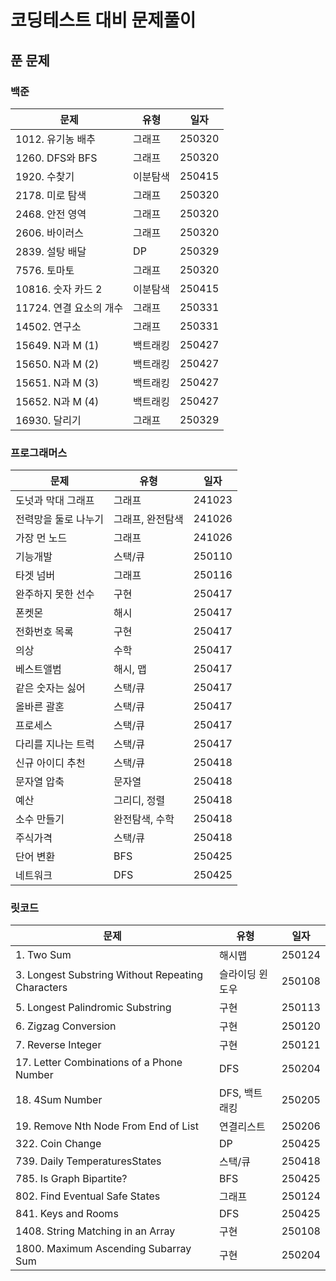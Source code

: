 # 코딩테스트 대비 문제풀이

## 푼 문제

### 백준

| 문제                    | 유형     | 일자   |
| ----------------------- | -------- | ------ |
| 1012. 유기농 배추       | 그래프   | 250320 |
| 1260. DFS와 BFS         | 그래프   | 250320 |
| 1920. 수찾기            | 이분탐색 | 250415 |
| 2178. 미로 탐색         | 그래프   | 250320 |
| 2468. 안전 영역         | 그래프   | 250320 |
| 2606. 바이러스          | 그래프   | 250320 |
| 2839. 설탕 배달         | DP       | 250329 |
| 7576. 토마토            | 그래프   | 250320 |
| 10816. 숫자 카드 2      | 이분탐색 | 250415 |
| 11724. 연결 요소의 개수 | 그래프   | 250331 |
| 14502. 연구소           | 그래프   | 250331 |
| 15649. N과 M (1)        | 백트래킹 | 250427 |
| 15650. N과 M (2)        | 백트래킹 | 250427 |
| 15651. N과 M (3)        | 백트래킹 | 250427 |
| 15652. N과 M (4)        | 백트래킹 | 250427 |
| 16930. 달리기           | 그래프   | 250329 |

### 프로그래머스

| 문제                 | 유형             | 일자   |
| -------------------- | ---------------- | ------ |
| 도넛과 막대 그래프   | 그래프           | 241023 |
| 전력망을 둘로 나누기 | 그래프, 완전탐색 | 241026 |
| 가장 먼 노드         | 그래프           | 241026 |
| 기능개발             | 스택/큐          | 250110 |
| 타겟 넘버            | 그래프           | 250116 |
| 완주하지 못한 선수   | 구현             | 250417 |
| 폰켓몬               | 해시             | 250417 |
| 전화번호 목록        | 구현             | 250417 |
| 의상                 | 수학             | 250417 |
| 베스트앨범           | 해시, 맵         | 250417 |
| 같은 숫자는 싫어     | 스택/큐          | 250417 |
| 올바른 괄혼          | 스택/큐          | 250417 |
| 프로세스             | 스택/큐          | 250417 |
| 다리를 지나는 트럭   | 스택/큐          | 250417 |
| 신규 아이디 추천     | 스택/큐          | 250418 |
| 문자열 압축          | 문자열           | 250418 |
| 예산                 | 그리디, 정렬     | 250418 |
| 소수 만들기          | 완전탐색, 수학   | 250418 |
| 주식가격             | 스택/큐          | 250418 |
| 단어 변환            | BFS              | 250425 |
| 네트워크             | DFS              | 250425 |

### 릿코드

| 문제                                              | 유형            | 일자   |
| ------------------------------------------------- | --------------- | ------ |
| 1. Two Sum                                        | 해시맵          | 250124 |
| 3. Longest Substring Without Repeating Characters | 슬라이딩 윈도우 | 250108 |
| 5. Longest Palindromic Substring                  | 구현            | 250113 |
| 6. Zigzag Conversion                              | 구현            | 250120 |
| 7. Reverse Integer                                | 구현            | 250121 |
| 17. Letter Combinations of a Phone Number         | DFS             | 250204 |
| 18. 4Sum Number                                   | DFS, 백트래킹   | 250205 |
| 19. Remove Nth Node From End of List              | 연결리스트      | 250206 |
| 322. Coin Change                                  | DP              | 250425 |
| 739. Daily TemperaturesStates                     | 스택/큐         | 250418 |
| 785. Is Graph Bipartite?                          | BFS             | 250425 |
| 802. Find Eventual Safe States                    | 그래프          | 250124 |
| 841. Keys and Rooms                               | DFS             | 250425 |
| 1408. String Matching in an Array                 | 구현            | 250108 |
| 1800. Maximum Ascending Subarray Sum              | 구현            | 250204 |
